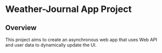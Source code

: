 # Weather-Journal App Project

## Overview
This project aims to create an asynchronous web app that uses Web API and user data to dynamically update the UI. 

